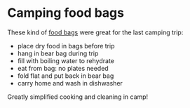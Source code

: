 # Camping food bags

These kind of [food bags](https://www.walmart.com/ip/30-pcs-Mylar-Bags-1-Gallon-Smell-Proof-10-Mil-Thick-with-Oxygen-Absorbers-500CC-Resealable-Food-Grade-Leak-Proof-Air-Tight-USA/5262653894) were great for the last camping trip:

* place dry food in bags before trip
* hang in bear bag during trip
* fill with boiling water to rehydrate
* eat from bag: no plates needed
* fold flat and put back in bear bag
* carry home and wash in dishwasher
  
Greatly simplified cooking and cleaning in camp!
